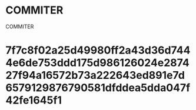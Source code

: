 # COMMITER
COMMITER






# 7f7c8f02a25d49980ff2a43d36d7444e6de753ddd175d986126024e287427f94a16572b73a222643ed891e7d6579129876790581dfddea5dda047f42fe1645f1
